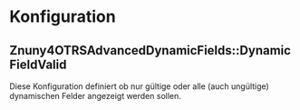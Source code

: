# Konfiguration

## Znuny4OTRSAdvancedDynamicFields::DynamicFieldValid

Diese Konfiguration definiert ob nur gültige oder alle (auch ungültige) dynamischen Felder angezeigt werden sollen.
